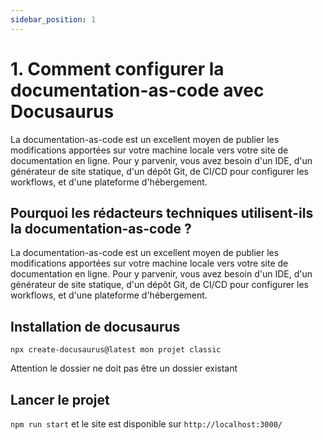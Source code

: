 ```yaml
---
sidebar_position: 1
---
```


# 1. Comment configurer la documentation-as-code avec Docusaurus
La documentation-as-code est un excellent moyen de publier les modifications apportées sur votre machine locale vers votre site de documentation en ligne. Pour y parvenir, vous avez besoin d'un IDE, d'un générateur de site statique, d'un dépôt Git, de CI/CD pour configurer les workflows, et d'une plateforme d'hébergement.

## Pourquoi les rédacteurs techniques utilisent-ils la documentation-as-code ?
La documentation-as-code est un excellent moyen de publier les modifications apportées sur votre machine locale vers votre site de documentation en ligne. Pour y parvenir, vous avez besoin d'un IDE, d'un générateur de site statique, d'un dépôt Git, de CI/CD pour configurer les workflows, et d'une plateforme d'hébergement.


## Installation de docusaurus

`npx create-docusaurus@latest mon projet classic`

Attention le dossier ne doit pas être un dossier existant

## Lancer le projet

`npm run start` et le site est disponible sur `http://localhost:3000/`